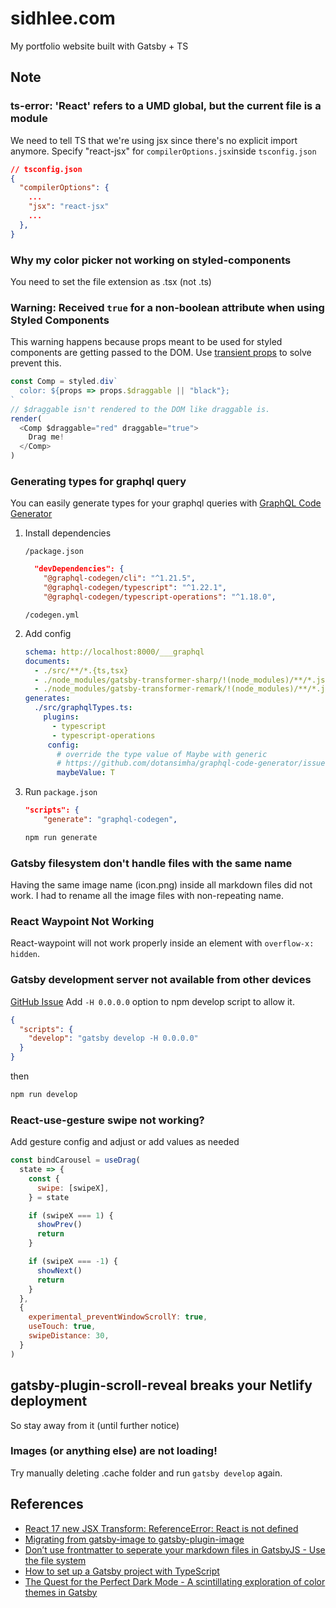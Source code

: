 # sidhlee.com

My portfolio website built with Gatsby + TS

## Note

### ts-error: 'React' refers to a UMD global, but the current file is a module

We need to tell TS that we're using jsx since there's no explicit import anymore. Specify "react-jsx" for `compilerOptions.jsx`inside `tsconfig.json`

```json
// tsconfig.json
{
  "compilerOptions": {
    ...
    "jsx": "react-jsx"
    ...
  },
}
```

### Why my color picker not working on styled-components

You need to set the file extension as .tsx (not .ts)

### Warning: Received `true` for a non-boolean attribute when using Styled Components

This warning happens because props meant to be used for styled components are getting passed to the DOM.
Use [transient props](https://styled-components.com/docs/api#transient-props) to solve prevent this.

```js
const Comp = styled.div`
  color: ${props => props.$draggable || "black"};
`
// $draggable isn't rendered to the DOM like draggable is.
render(
  <Comp $draggable="red" draggable="true">
    Drag me!
  </Comp>
)
```

### Generating types for graphql query

You can easily generate types for your graphql queries with [GraphQL Code Generator](https://www.graphql-code-generator.com/docs/integrations/gatsby)

1. Install dependencies

   `/package.json`

   ```json
     "devDependencies": {
       "@graphql-codegen/cli": "^1.21.5",
       "@graphql-codegen/typescript": "^1.22.1",
       "@graphql-codegen/typescript-operations": "^1.18.0",
   ```

   `/codegen.yml`

2. Add config

   ```yml
   schema: http://localhost:8000/___graphql
   documents:
     - ./src/**/*.{ts,tsx}
     - ./node_modules/gatsby-transformer-sharp/!(node_modules)/**/*.js
     - ./node_modules/gatsby-transformer-remark/!(node_modules)/**/*.js
   generates:
     ./src/graphqlTypes.ts:
       plugins:
         - typescript
         - typescript-operations
        config:
          # override the type value of Maybe with generic
          # https://github.com/dotansimha/graphql-code-generator/issues/3919
          maybeValue: T
   ```

3. Run
   `package.json`

   ```json
   "scripts": {
       "generate": "graphql-codegen",

   ```

   ```bash
   npm run generate
   ```

### Gatsby filesystem don't handle files with the same name

Having the same image name (icon.png) inside all markdown files did not work.
I had to rename all the image files with non-repeating name.

### React Waypoint Not Working

React-waypoint will not work properly inside an element with `overflow-x: hidden`.

### Gatsby development server not available from other devices

[GitHub Issue](https://github.com/gatsbyjs/gatsby/issues/5801)
Add `-H 0.0.0.0` option to npm develop script to allow it.

```json
{
  "scripts": {
    "develop": "gatsby develop -H 0.0.0.0"
  }
}
```

then

```bash
npm run develop
```

### React-use-gesture swipe not working?

Add gesture config and adjust or add values as needed

```js
const bindCarousel = useDrag(
  state => {
    const {
      swipe: [swipeX],
    } = state

    if (swipeX === 1) {
      showPrev()
      return
    }

    if (swipeX === -1) {
      showNext()
      return
    }
  },
  {
    experimental_preventWindowScrollY: true,
    useTouch: true,
    swipeDistance: 30,
  }
)
```

## gatsby-plugin-scroll-reveal breaks your Netlify deployment

So stay away from it (until further notice)

### Images (or anything else) are not loading!

Try manually deleting .cache folder and run `gatsby develop` again.

## References

- [React 17 new JSX Transform: ReferenceError: React is not defined](https://github.com/gatsbyjs/gatsby/issues/28657)
- [Migrating from gatsby-image to gatsby-plugin-image](https://www.gatsbyjs.com/docs/reference/release-notes/image-migration-guide)
- [Don’t use frontmatter to seperate your markdown files in GatsbyJS - Use the file system](https://georgenance.com/dont-use-frontmatter-markdown-files-gatsby)
- [How to set up a Gatsby project with TypeScript](https://www.digitalocean.com/community/tutorials/how-to-set-up-a-gatsby-project-with-typescript)
- [The Quest for the Perfect Dark Mode - A scintillating exploration of color themes in Gatsby](https://www.joshwcomeau.com/react/dark-mode/)
